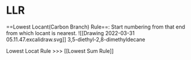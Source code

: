 # LLR
==Lowest Locant(Carbon Branch) Rule==: Start numbering from that end from which locant is nearest.
![[Drawing 2022-03-31 05.11.47.excalidraw.svg]]
3,5-diethyl-2,8-dimethyldecane
 
 Lowest Locat Rule >>> [[Lowest Sum Rule]]
 
